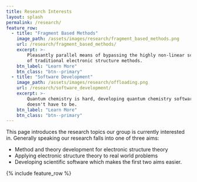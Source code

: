 ```yaml
---
title: Research Interests
layout: splash
permalink: /research/
feature_row:
  - title: "Fragment Based Methods"
    image_path: /assets/images/research/fragment_based_methods.png
    url: /research/fragment_based_methods/
    excerpt: >-
        Pleasantly parallel means of bypassing the highly non-linear scaling
        of traditional electronic structure methods.
    btn_label: "Learn More"
    btn_class: "btn--primary"
  - title: "Software Development"
    image_path: /assets/images/research/offloading.png
    url: /research/software_development/
    excerpt: >-
        Quantum chemistry is hard, developing quantum chemistry software 
        doesn't have to be. 
    btn_label: "Learn More"
    btn_class: "btn--primary"
---
```


This page introduces the research topics our group is currently interested in.
Generally speaking our research falls into one of three aims:

- Method and theory development for electronic structure theory
- Applying electronic structure theory to real world problems
- Developing scientific software which makes the first two aims easier.

{% include feature_row %}